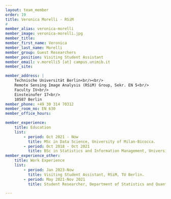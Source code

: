 ```yaml
---
layout: team_member
order: 19
title: Veronica Morelli - RSiM
#
member_alias: veronica-morelli
member_image: veronica-morelli.jpg
member_title:
member_first_name: Veronica
member_last_name: Morelli
member_group: Guest Researchers
member_position: Visiting Student Assistant
member_email: v.morelli5 [at] campus.unimib.it
member_site:

member_address: |
    Technische Universität Berlin<br/><br/>
    Remote Sensing Image Analysis (RSiM) Group, Sekr. EN 5<br/>
    Faculty IV<br/>
    Einsteinufer 17<br/>
    10587 Berlin
member_phone: +49 30 314 70312
member_room_no: EN 630
member_office_hours:

member_experience:
    title: Education
    list:
        - period: Oct 2021 - Now
          title: MSc in Data Science, University of Milan-Bicocca.
        - period: Oct 2018 - Oct 2021
          title: BSc in Statistics and Information Management, University of Milan-Bicocca.
member_experience_other:
    title: Work Experience
    list:
        - period: Jan 2023-Now
          title: Visiting Student Assistant, RSiM, TU Berlin.
        - period: May 2021-Nov 2021
          title: Student Researcher, Department of Statistics and Quantitative Methods, University of Milan-Bicocca.

---
```

